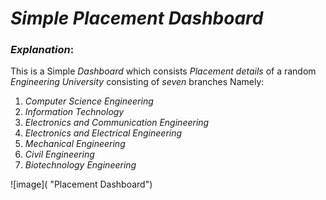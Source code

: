# **_Simple Placement Dashboard_**

### _Explanation_:

This is a Simple _Dashboard_ which consists _Placement details_ of a random
_Engineering University_ consisting of _seven_ branches Namely:

1. _Computer Science Engineering_
2. _Information Technology_
3. _Electronics and Communication Engineering_
4. _Electronics and Electrical Engineering_
5. _Mechanical Engineering_
6. _Civil Engineering_
7. _Biotechnology Engineering_

![image]( "Placement Dashboard")
